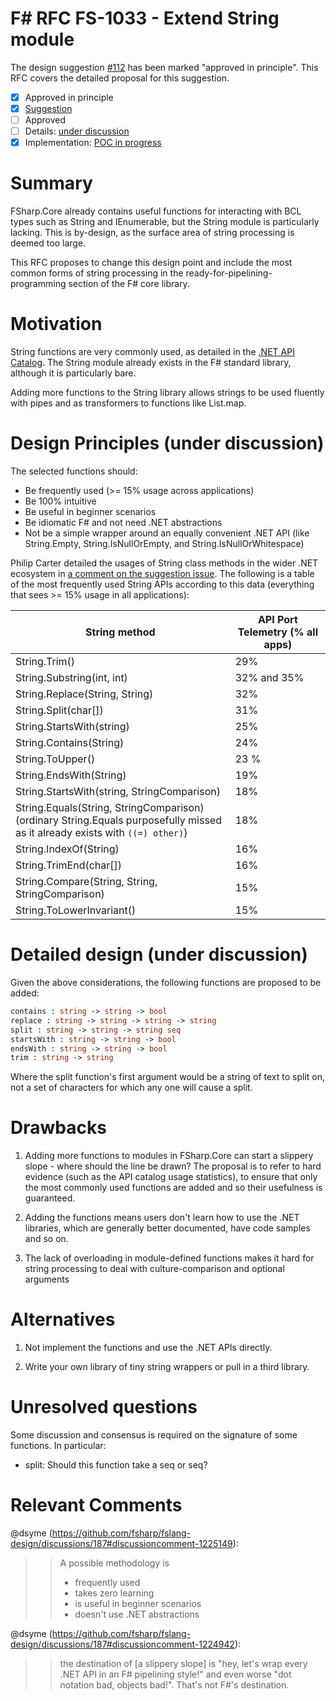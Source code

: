 # F# RFC FS-1033 - Extend String module

The design suggestion [#112](https://github.com/fsharp/fslang-suggestions/issues/112) has been marked "approved in principle".
This RFC covers the detailed proposal for this suggestion.

* [x] Approved in principle
* [x] [Suggestion](https://github.com/fsharp/fslang-suggestions/issues/112)
* [ ] Approved
* [ ] Details: [under discussion](https://github.com/fsharp/fslang-design/issues/187)
* [x] Implementation: [POC in progress](https://github.com/dotnet/fsharp/pull/12026)

# Summary
[summary]: #summary

FSharp.Core already contains useful functions for interacting with BCL types such as String and IEnumerable, but the String module is particularly lacking. This is by-design, as the surface area of string processing is deemed too large.

This RFC proposes to change this design point and include the most common forms of string processing in the ready-for-pipelining-programming section of the F# core library.

# Motivation
[motivation]: #motivation

String functions are very commonly used, as detailed in the [.NET API Catalog](https://apisof.net/catalog/System.String). The String module already exists in the F# standard library, although it is particularly bare.

Adding more functions to the String library allows strings to be used fluently with pipes and as transformers to functions like List.map.

# Design Principles (under discussion)

The selected functions should:

* Be frequently used (>= 15% usage across applications)
* Be 100% intuitive
* Be useful in beginner scenarios
* Be idiomatic F# and not need .NET abstractions
* Not be a simple wrapper around an equally convenient .NET API (like String.Empty, String.IsNullOrEmpty, and String.IsNullOrWhitespace)

Philip Carter detailed the usages of String class methods in the wider .NET ecosystem in [a comment on the suggestion issue](https://github.com/fsharp/fslang-suggestions/issues/112#issuecomment-260506490). The following is a table of the most frequently used String APIs according to this data (everything that sees >= 15% usage in all applications):

String method | API Port Telemetry (% all apps)
--- | ---
String.Trim() | 29%
String.Substring(int, int) | 32% and 35%
String.Replace(String, String) | 32%
String.Split(char[]) | 31%
String.StartsWith(string) | 25%
String.Contains(String) | 24%
String.ToUpper() | 23 %
String.EndsWith(String) | 19%
String.StartsWith(string, StringComparison) | 18%
String.Equals(String, StringComparison) <br> (ordinary String.Equals purposefully missed as it already exists with `((=) other)`) | 18%
String.IndexOf(String) | 16%
String.TrimEnd(char[]) | 16%
String.Compare(String, String, StringComparison) | 15%
String.ToLowerInvariant() | 15%

# Detailed design (under discussion)
[design]: #detailed-design

Given the above considerations, the following functions are proposed to be added:

```fsharp
contains : string -> string -> bool 
replace : string -> string -> string -> string 
split : string -> string -> string seq
startsWith : string -> string -> bool
endsWith : string -> string -> bool 
trim : string -> string 
```

Where the split function's first argument would be a string of text to split on, not a set of characters for which any one will cause a split.

# Drawbacks
[drawbacks]: #drawbacks

1. Adding more functions to modules in FSharp.Core can start a slippery slope - where should the line be drawn? The proposal is to refer to hard evidence (such as the API catalog usage statistics), to ensure that only the most commonly used functions are added and so their usefulness is guaranteed.
  
2. Adding the functions means users don't learn how to use the .NET libraries, which are generally better documented, have code samples and so on.
  
3. The lack of overloading in module-defined functions makes it hard for string processing to deal with culture-comparison and optional arguments
  
# Alternatives
[alternatives]: #alternatives

1. Not implement the functions and use the .NET APIs directly.

2. Write your own library of tiny string wrappers or pull in a third library.
  
# Unresolved questions
[unresolved]: #unresolved-questions

 Some discussion and consensus is required on the signature of some functions. In particular:
 - split: Should this function take a seq<char> or seq<string>?

# Relevant Comments

@dsyme (https://github.com/fsharp/fslang-design/discussions/187#discussioncomment-1225149):
>> A possible methodology is
>>
>>  * frequently used
>>  * takes zero learning
>>  * is useful in beginner scenarios
>>  * doesn't use .NET abstractions

@dsyme (https://github.com/fsharp/fslang-design/discussions/187#discussioncomment-1224942):
>> the destination of [a slippery slope] is "hey, let's wrap every .NET API in an F# pipelining style!" and even worse "dot notation bad, objects bad!". That's not F#'s destination.

